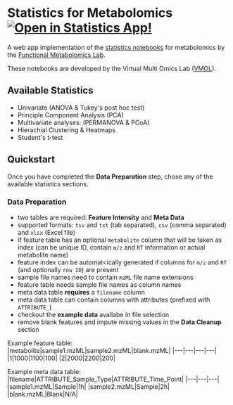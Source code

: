 # Statistics for Metabolomics [![Open in Statistics App!](https://static.streamlit.io/badges/streamlit_badge_black_white.svg)](https://metabolomics-statistics.streamlit.app/)

A web app implementation of the [statistics notebooks](https://github.com/Functional-Metabolomics-Lab/Statistical-analysis-of-non-targeted-LC-MSMS-data) for metabolomics by the [Functional Metabolomics Lab](https://github.com/Functional-Metabolomics-Lab).

These notebooks are developed by the Virtual Multi Omics Lab ([VMOL](https://vmol.org/)).

## Available Statistics
- Univariate (ANOVA & Tukey's post hoc test)
- Principle Component Analysis (PCA)
- Multivariate analyses: (PERMANOVA & PCoA)
- Hierachial Clustering & Heatmaps
- Student's t-test

## Quickstart

Once you have completed the **Data Preparation** step, chose any of the available statistics sections.

### Data Preparation
- two tables are required: **Feature Intensity** and **Meta Data**
- supported formats: `tsv` and `txt` (tab separated), `csv` (comma separated) and `xlsx` (Excel file)
- if feature table has an optional `metabolite` column that will be taken as index (can be unique ID, contain `m/z` and `RT` information or actual metabolite name)
- feature index can be automat<ically generated if columns for `m/z` and `RT` (and optionally `row ID`) are present
- sample file names need to contain `mzML` file name extensions
- feature table needs sample file names as column names
- meta data table **requires** a `filename` column
- meta data table can contain columns with attributes (prefixed with `ATTRIBUTE_`)
- checkout the **example data** availabe in file selection
- remove blank features and impute missing values in the **Data Cleanup** section

Example feature table:
|metabolite|sample1.mzML|sample2.mzML|blank.mzML|
|---|---|---|---|
|1|1000|1100|100|
|2|2000|2200|200|

Example meta data table:
|filename|ATTRIBUTE_Sample_Type|ATTRIBUTE_Time_Point|
|---|---|---|
|sample1.mzML|Sample|1h|
|sample2.mzML|Sample|2h|
|blank.mzML|Blank|N/A|
